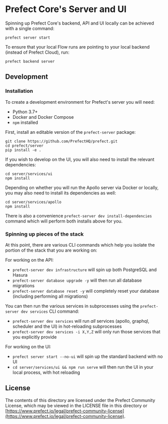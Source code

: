 # Prefect Core's Server and UI

Spinning up Prefect Core's backend, API and UI locally can be achieved with a single command:

```
prefect server start
```

To ensure that your local Flow runs are pointing to your local backend (instead of Prefect Cloud), run:

```
prefect backend server
```

## Development

### Installation

To create a development environment for Prefect's server you will need:

- Python 3.7+
- Docker and Docker Compose
- `npm` installed

First, install an editable version of the `prefect-server` package:

```
git clone https://github.com/PrefectHQ/prefect.git
cd prefect/server
pip install -e .
```

If you wish to develop on the UI, you will also need to install the relevant dependencies:

```
cd server/services/ui
npm install
```

Depending on whether you will run the Apollo server via Docker or locally, you may also need to install its dependencies as well:

```
cd server/services/apollo
npm install
```

There is also a convenience `prefect-server dev install-dependencies` command which will perform both installs above for you.

### Spinning up pieces of the stack

At this point, there are various CLI commands which help you isolate the portion of the stack that you are working on:

For working on the API:

- `prefect-server dev infrastructure` will spin up both PostgreSQL and Hasura
- `prefect-server database upgrade -y` will then run all database migrations
- `prefect-server database reset -y` will completely reset your database (including performing all migrations)

You can then run the various services in subprocesses using the `prefect-server dev services` CLI command:

- `prefect-server dev services` will run _all_ services (apollo, graphql, scheduler and the UI) in hot-reloading subprocesses
- `prefect-server dev services -i X,Y,Z` will only run those services that you explicitly provide

For working on the UI:

- `prefect server start --no-ui` will spin up the standard backend with no UI
- `cd server/services/ui && npm run serve` will then run the UI in your local process, with hot reloading

## License

The contents of this directory are licensed under the Prefect Community License, which may be viewed in the LICENSE file in this directory or [https://www.prefect.io/legal/prefect-community-license](https://www.prefect.io/legal/prefect-community-license).
